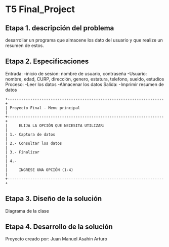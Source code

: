 # T5 Final_Project

## Etapa 1. descripción del problema 
desarrollar un programa que almacene los dato del usuario y que realize un resumen de estos.

## Etapa 2. Especificaciones
Entrada:
-inicio de sesion: nombre de usuario, contraseña
-Usuario: nombre, edad, CURP, dirección, genero, estatura, telefono, sueldo, estudios
Proceso:
-Leer los datos
-Almacenar los datos
Salida:
-Imprimir resumen de datos

~~~
+---------------------------------------------------------------------+
| Proyecto Final - Menu principal                                     | 
+---------------------------------------------------------------------+
|     ELIJA LA OPCIÓN QUE NECESITA UTILIZAR:                          |
| 1.- Captura de datos                                                |
| 2.- Consultar los datos                                             |
| 3.- Finalizar                                                       |
| 4.-                                                                 |
|     INGRESE UNA OPCIÓN (1-4)                                        |
+---------------------------------------------------------------------+

~~~
## Etapa 3. Diseño de la solución
Diagrama de la clase
![]()
## Etapa 4. Desarrollo de la solución

Proyecto creado por:
Juan Manuel
Asahin
Arturo
